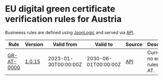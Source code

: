 # EU digital green certificate verification rules for Austria

Busineess rules are defined using [JsonLogic](https://jsonlogic.com) and served via [API](https://dgca-businessrule-service.ezdrav.si/rules/AT).

| Rule | Version | Valid from | Valid to | Source | Description |
| ---- | ------- | ---------- | -------- | ------ | ----------- |
| [GR-AT-0000](GR-AT-0000.json) | [1.0.15](GR-AT-0000_1.0.15.json) | 2023-01-30T00:00:00Z | 2030-06-01T00:00:00Z | [API](https://dgca-businessrule-service.ezdrav.si/rules/AT/1be3603aeab59df56037ff541fb4c28678c0411d0bc391181edb4e527f83a39d) | Currently no entry rules for AT. |
